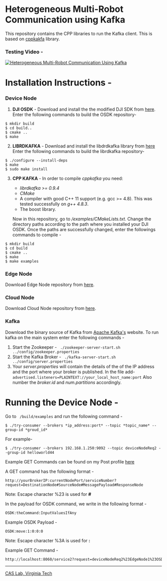 # Heterogeneous Multi-Robot Communication using Kafka

This repository contains the CPP libraries to run the Kafka client. This is based on [cppkakfa](https://github.com/mfontanini/cppkafka) library.

### Testing Video - 
[![Heterogeneous Multi-Robot Communication Using Kafka](https://img.youtube.com/vi/SEzEylQgFsk/sddefault.jpg)](https://youtu.be/SEzEylQgFsk "Heterogeneous Multi-Robot Communication Using Kafka")


# Installation Instructions - 

### Device Node
1. **DJI OSDK** - Download and install the the modified DJI SDK from [here](https://github.com/vidurkakar/Onboard-SDK-x86).
Enter the following commands to build the OSDK repository-
```Shell
$ mkdir build
$ cd build..
$ cmake ..
$ make
```
2. **LIBRDKAFKA** - Download and install the libdrdkafka library from [here](https://github.com/edenhill/librdkafka)
Enter the following commands to build the librdkafka repository-
```Shell
$ ./configure --install-deps
$ make
$ sudo make install
```
3. **CPP KAFKA** - In order to compile _cppkafka_ you need:
    * _librdkafka >= 0.9.4_
    * _CMake_
    * A compiler with good C++ 11 support (e.g. gcc >= 4.8). This was tested successfully on _g++ 4.8.3_. 
    * The boost library.

     Now in this repository, go to  */examples/CMakeLists.txt*. Change the directory paths according to the path where you installed your DJI OSDK. Once the paths are successfully changed, enter the followings commands to compile - 
```Shell
$ mkdir build
$ cd build
$ cmake ..
$ make
$ make examples
```


### Edge Node
Download Edge Node repository from [here](https://github.com/vidurkakar/Spring-Kafka-Edge-Node-String).

### Cloud Node
Download Cloud Node repository from [here](https://github.com/vidurkakar/Spring-Kafka-Cloud-Node-String).

### Kafka
Download the binary source of Kafka from [Apache Kafka's](https://kafka.apache.org/downloads) website. To run kafka on the main system enter the following commands - 
1. Start the Zookeeper - ```
./zookeeper-server-start.sh ../config/zookeeper.properties```
2. Start the Kafka Broker - ```
./kafka-server-start.sh ../config/server.properties```
3. Your *server.properties* will contain the details of the of the IP address and the port where your broker is published. In the file add- ```
advertised.listeners=PLAINTEXT://your_local_host_name:port```
Also number the *broker.id* and *num.partitions* accordingly.

# Running the Device Node - 
Go to ``` /build/examples``` and run the following command - 
```
$ ./try-consumer --brokers *ip_address:port* --topic *topic_name* --group-id *groud_id*
```

For example- 
 ```
$ ./try-consumer --brokers 192.168.1.250:9092 --topic deviceNodeReq2 --group-id helloworld44
```


Example GET Commands can be found on my Post profile [here](https://documenter.getpostman.com/view/7078648/S1LwynQh)

A GET command has the following format -

```
http://yourBrokerIP:currentNodePort/serviceNumber?request=DestinationNode#SourceNode#MessagePayload#ResponseNode
```
Note: Escape character %23 is used for **#**

In the payload for OSDK command, we write in the following format - 
```
OSDK:theCommand:InputValuesIfAny
```

Example OSDK Payload - 
```
OSDK:move:1:0:0:0
```
Note: Escape character %3A is used for **:**

Example GET Command - 

```sh
http://localhost:8060/service2?request=deviceNodeReq2%23EdgeNode1%23OSDK%3Atakeoff%23edgeNodeResp1
```

-------------------
 [CAS Lab, Virginia Tech](https://caslab.ece.vt.edu/)
